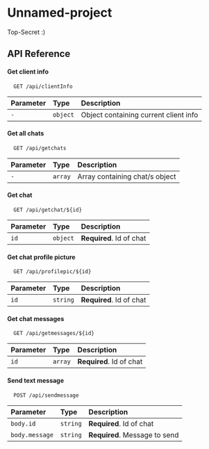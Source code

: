 
# Unnamed-project

Top-Secret :)


## API Reference

#### Get client info

```http
  GET /api/clientInfo
```

| Parameter | Type     | Description                |
| :-------- | :------- | :------------------------- |
| `-` | `object` | Object containing current client info |

#### Get all chats

```http
  GET /api/getchats
```

| Parameter | Type     | Description                |
| :-------- | :------- | :------------------------- |
| `-` | `array` | Array containing chat/s object |

#### Get chat

```http
  GET /api/getchat/${id}
```

| Parameter | Type     | Description                       |
| :-------- | :------- | :-------------------------------- |
| `id`      | `object` | **Required**. Id of chat |

#### Get chat profile picture

```http
  GET /api/profilepic/${id}
```

| Parameter | Type     | Description                       |
| :-------- | :------- | :-------------------------------- |
| `id`      | `string` | **Required**. Id of chat |

#### Get chat messages

```http
  GET /api/getmessages/${id}
```

| Parameter | Type     | Description                       |
| :-------- | :------- | :-------------------------------- |
| `id`      | `array` | **Required**. Id of chat  |

#### Send text message

```http
  POST /api/sendmessage
```

| Parameter | Type     | Description                       |
| :-------- | :------- | :-------------------------------- |
| `body.id`      | `string` | **Required**. Id of chat  |
| `body.message` | `string` | **Required**. Message to send  |





  
